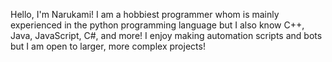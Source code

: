 Hello, I'm Narukami! I am a hobbiest programmer whom is mainly experienced in the python programming language but I also know C++, Java, JavaScript, C#, and more! I enjoy making automation scripts and bots but I am open to larger, more complex projects!
